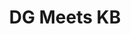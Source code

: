 ---
title: DG Meets KB
layout: default
file_image: /uploads/nafdac2.jpg
image_caption_text: |-
  From L-R in this image splecificy
image_description: |-
  bloah bloah blah of this image...
---